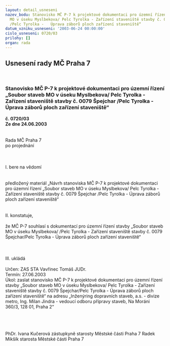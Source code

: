 ```yaml
---
layout: detail_usneseni
nazev_bodu: Stanovisko MČ P-7 k projektové dokumentaci pro územní řízení „Soubor staveb
  MO v úseku Myslbekova/ Pelc Tyrolka - Zařízení staveniště stavby č. 0079 Špejchar
  /Pelc Tyrolka -   Úprava záborů ploch zařízení staveniště“
datum_vzniku_usneseni: '2003-06-24 00:00:00'
cislo_usneseni: 0720/03
prilohy: []
organ: rada
---
```

<div id="ucUsn_pList" class="usn">
	<span><h2>Usnesení rady MČ Praha 7 </h2>
<br></span><div class="standBody">
<span><h3>Stanovisko MČ P-7 k projektové dokumentaci pro územní řízení „Soubor staveb MO v úseku Myslbekova/ Pelc Tyrolka - Zařízení staveniště stavby č. 0079 Špejchar /Pelc Tyrolka -   Úprava záborů ploch zařízení staveniště“</h3></span><div class="center">
		<strong>č. 0720/03</strong><br>
	</div>
<div class="center">
		<strong>Ze dne 24.06.2003</strong><br><br>
	</div>
<br>Rada MČ Praha 7<br>po projednání<br><br><br><br>I.	bere na vědomí<br><br> <br>předložený materiál „Návrh stanoviska MČ P-7 k projektové dokumentaci pro územní řízení „Soubor staveb MO v úseku Myslbekova/ Pelc Tyrolka - Zařízení staveniště stavby č. 0079 Špejchar /Pelc Tyrolka -   Úprava záborů ploch zařízení staveniště“<br><br><br>II.	konstatuje,<br><br>že MČ P-7 souhlasí s dokumentací pro územní řízení stavby  „Soubor staveb MO v úseku Myslbekova/ /Pelc Tyrolka - Zařízení staveniště stavby č. 0079 Špejchar/Pelc Tyrolka - Úprava záborů ploch zařízení staveniště“ <br><br><br><br>III.	ukládá <br><br>Určen:	ZAS STA Vavřinec Tomáš JUDr.<br>Termín: 27.06.2003<br>Úkol:	zaslat stanovisko MČ P-7 k projektové dokumentaci pro územní řízení stavby „Soubor staveb MO v úseku Myslbekova/ Pelc Tyrolka - Zařízení staveniště stavby č. 0079 Špejchar/Pelc Tyrolka - Úprava záborů ploch zařízení staveniště“ na adresu  „Inženýring dopravních staveb, a.s. - divize  metro,  Ing. Milan Jindra - vedoucí odboru přípravy staveb, Na Moráni 360/3, 128 01, Praha 2“                     <br> <br><br> <br>	<br>PhDr. Ivana Kučerová zástupkyně starosty Městské části Praha 7	 Radek Mikšík starosta Městské části Praha 7<br>	<br><br>
</div>
</div>